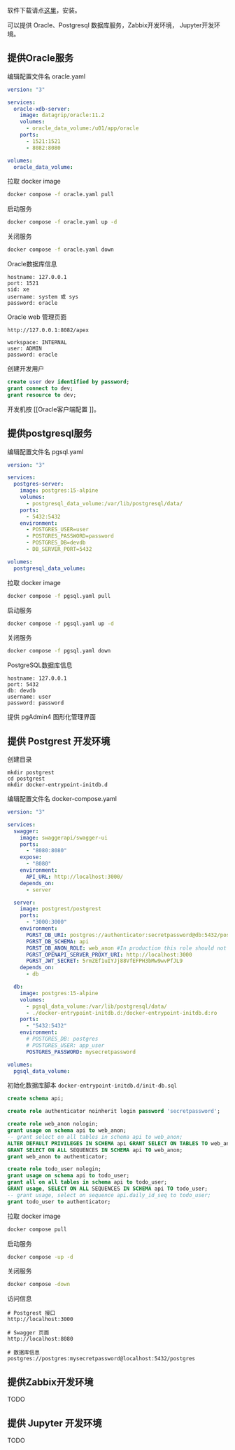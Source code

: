 
软件下载请点[这里](https://desktop.docker.com/win/main/amd64/Docker%20Desktop%20Installer.exe?utm_source=docker&utm_medium=webreferral&utm_campaign=dd-smartbutton&utm_location=module)，安装。

可以提供 Oracle、Postgresql 数据库服务，Zabbix开发环境， Jupyter开发环境。

## 提供Oracle服务

编辑配置文件名 oracle.yaml
```yaml
version: "3"

services:
  oracle-xdb-server:
    image: datagrip/oracle:11.2
    volumes:
      - oracle_data_volume:/u01/app/oracle
    ports:
      - 1521:1521
      - 8082:8080

volumes:
  oracle_data_volume:
```

拉取 docker image
```bash
docker compose -f oracle.yaml pull
```

启动服务
```bash
docker compose -f oracle.yaml up -d
```

关闭服务
```bash
docker compose -f oracle.yaml down
```

Oracle数据库信息
```
hostname: 127.0.0.1
port: 1521
sid: xe
username: system 或 sys
password: oracle
```

Oracle web 管理页面
```
http://127.0.0.1:8082/apex

workspace: INTERNAL
user: ADMIN
password: oracle
```

创建开发用户
```sql
create user dev identified by password;
grant connect to dev;
grant resource to dev;
```

开发机按 [[Oracle客户端配置 ]]。

## 提供postgresql服务

编辑配置文件名 pgsql.yaml
```yaml
version: "3"

services:
  postgres-server:
    image: postgres:15-alpine
    volumes:
      - postgresql_data_volume:/var/lib/postgresql/data/
    ports:
      - 5432:5432
    environment:
      - POSTGRES_USER=user
      - POSTGRES_PASSWORD=password
      - POSTGRES_DB=devdb
      - DB_SERVER_PORT=5432

volumes:
  postgresql_data_volume:
```

拉取 docker image
```bash
docker compose -f pgsql.yaml pull
```

启动服务
```bash
docker compose -f pgsql.yaml up -d
```

关闭服务
```bash
docker compose -f pgsql.yaml down
```

PostgreSQL数据库信息
```
hostname: 127.0.0.1
port: 5432
db: devdb
username: user
password: password
```

提供 pgAdmin4 图形化管理界面

## 提供 Postgrest 开发环境

创建目录
```
mkdir postgrest
cd postgrest
mkdir docker-entrypoint-initdb.d
```

编辑配置文件名 docker-compose.yaml
```yaml
version: "3"

services:
  swagger:
    image: swaggerapi/swagger-ui
    ports:
      - "8080:8080"
    expose:
      - "8080"
    environment:
      API_URL: http://localhost:3000/
    depends_on:
      - server

  server:
    image: postgrest/postgrest
    ports:
      - "3000:3000"
    environment:
      PGRST_DB_URI: postgres://authenticator:secretpassword@db:5432/postgres
      PGRST_DB_SCHEMA: api
      PGRST_DB_ANON_ROLE: web_anon #In production this role should not be the same as the one used for the connection
      PGRST_OPENAPI_SERVER_PROXY_URI: http://localhost:3000
      PGRST_JWT_SECRET: 5rmZEf1uIYJj88VfEFPH3bMw9wvPfJL9
    depends_on:
      - db

  db:
    image: postgres:15-alpine
    volumes:
      - pgsql_data_volume:/var/lib/postgresql/data/
      - ./docker-entrypoint-initdb.d:/docker-entrypoint-initdb.d:ro
    ports:
      - "5432:5432"
    environment:
      # POSTGRES_DB: postgres
      # POSTGRES_USER: app_user
      POSTGRES_PASSWORD: mysecretpassword

volumes:
  pgsql_data_volume:
```

初始化数据库脚本 `docker-entrypoint-initdb.d/init-db.sql`
```sql
create schema api;

create role authenticator noinherit login password 'secretpassword';

create role web_anon nologin;
grant usage on schema api to web_anon;
-- grant select on all tables in schema api to web_anon;
ALTER DEFAULT PRIVILEGES IN SCHEMA api GRANT SELECT ON TABLES TO web_anon;
GRANT SELECT ON ALL SEQUENCES IN SCHEMA api TO web_anon;
grant web_anon to authenticator;

create role todo_user nologin;
grant usage on schema api to todo_user;
grant all on all tables in schema api to todo_user;
GRANT usage, SELECT ON ALL SEQUENCES IN SCHEMA api TO todo_user;
-- grant usage, select on sequence api.daily_id_seq to todo_user;
grant todo_user to authenticator;
```

拉取 docker image
```bash
docker compose pull
```

启动服务
```bash
docker compose -up -d
```

关闭服务
```bash
docker compose -down
```

访问信息
```
# Postgrest 接口
http://localhost:3000

# Swagger 页面
http://localhost:8080

# 数据库信息
postgres://postgres:mysecretpassword@localhost:5432/postgres
```

## 提供Zabbix开发环境

TODO

## 提供 Jupyter 开发环境

TODO
